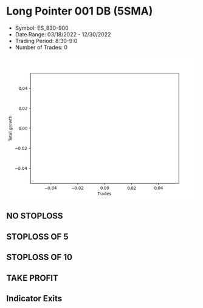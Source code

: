 # Long Pointer 001 DB (5SMA)
- Symbol: ES_830-900
- Date Range: 03/18/2022 - 12/30/2022
- Trading Period: 8:30-9:0
- Number of Trades: 0

![Plot](LongPointer001DBES_830-900(5SMA).png)
## NO STOPLOSS














## STOPLOSS OF 5














## STOPLOSS OF 10














## TAKE PROFIT











## Indicator Exits


